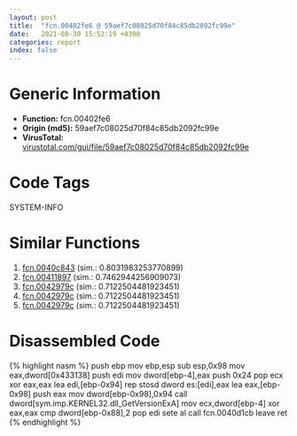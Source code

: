 ```yaml
---
layout: post
title:  "fcn.00402fe6 @ 59aef7c08025d70f84c85db2092fc99e"
date:   2021-08-30 15:52:19 +0300
categories: report
index: false
---
```


# Generic Information
- **Function:** fcn.00402fe6
- **Origin (md5):** 59aef7c08025d70f84c85db2092fc99e
- **VirusTotal:** [virustotal.com/gui/file/59aef7c08025d70f84c85db2092fc99e][virustotal_ref]

# Code Tags
<span class="tag" id="SYSTEM-INFO">SYSTEM-INFO</span>


# Similar Functions

1. [fcn.0040c843][similar_1_ref] (sim.: 0.8031983253770899)
2. [fcn.00411897][similar_2_ref] (sim.: 0.7462944256909073)
3. [fcn.0042979c][similar_3_ref] (sim.: 0.7122504481923451)
4. [fcn.0042979c][similar_4_ref] (sim.: 0.7122504481923451)
5. [fcn.0042979c][similar_5_ref] (sim.: 0.7122504481923451)


# Disassembled Code

{% highlight nasm %}
push ebp
mov ebp,esp
sub esp,0x98
mov eax,dword[0x433138]
push edi
mov dword[ebp-4],eax
push 0x24
pop ecx
xor eax,eax
lea edi,[ebp-0x94]
rep stosd dword es:[edi],eax
lea eax,[ebp-0x98]
push eax
mov dword[ebp-0x98],0x94
call dword[sym.imp.KERNEL32.dll_GetVersionExA]
mov ecx,dword[ebp-4]
xor eax,eax
cmp dword[ebp-0x88],2
pop edi
sete al
call fcn.0040d1cb
leave 
ret 
{% endhighlight %}


[similar_1_ref]: /report/fcn.0040c843@fac4f0be03ac37bd8be7ef737cdcee10
[similar_2_ref]: /report/fcn.00411897@ab923633032c47ff6d9c40ed36a40b2b
[similar_3_ref]: /report/fcn.0042979c@8e21fa3f0489a6a256cf202e57f712bc
[similar_4_ref]: /report/fcn.0042979c@44e1ffcf4e71f4505c09d520fd75f1e4
[similar_5_ref]: /report/fcn.0042979c@ff219f45286905b4a87327ca719363be
[virustotal_ref]: https://www.virustotal.com/gui/file/59aef7c08025d70f84c85db2092fc99e